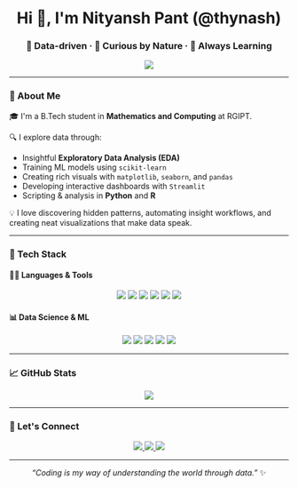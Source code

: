 <h1 align="center">Hi 👋, I'm Nityansh Pant (@thynash)</h1>
<h3 align="center">🧠 Data-driven · 🤔 Curious by Nature · 🔄 Always Learning</h3>

<p align="center">
  <img src="https://readme-typing-svg.demolab.com?center=true&vCenter=true&width=500&color=F72585&lines=Data+Science+Enthusiast;Machine+Learning+Learner;Python+%7C+R+%7C+EDA+%7C+Streamlit+Explorer;Projects+that+Teach+%F0%9F%93%9A" />
</p>

---

### 🧠 About Me

🎓 I'm a B.Tech student in **Mathematics and Computing** at RGIPT.

🔍 I explore data through:
- Insightful **Exploratory Data Analysis (EDA)**
- Training ML models using `scikit-learn`
- Creating rich visuals with `matplotlib`, `seaborn`, and `pandas`
- Developing interactive dashboards with `Streamlit`
- Scripting & analysis in **Python** and **R**

💡 I love discovering hidden patterns, automating insight workflows, and creating neat visualizations that make data speak.

---

### 🧰 Tech Stack

#### 👨‍💻 Languages & Tools

<p align="center">
  <img src="https://img.shields.io/badge/Python-3776AB?style=for-the-badge&logo=python&logoColor=white" />
  <img src="https://img.shields.io/badge/R-276DC3?style=for-the-badge&logo=r&logoColor=white" />
  <img src="https://img.shields.io/badge/C++-00599C?style=for-the-badge&logo=c%2B%2B&logoColor=white" />
  <img src="https://img.shields.io/badge/Git-F05032?style=for-the-badge&logo=git&logoColor=white" />
  <img src="https://img.shields.io/badge/Jupyter-F37626?style=for-the-badge&logo=jupyter&logoColor=white" />
  <img src="https://img.shields.io/badge/Streamlit-FF4B4B?style=for-the-badge&logo=streamlit&logoColor=white" />
</p>

#### 📊 Data Science & ML

<p align="center">
  <img src="https://img.shields.io/badge/pandas-150458?style=for-the-badge&logo=pandas&logoColor=white" />
  <img src="https://img.shields.io/badge/Numpy-013243?style=for-the-badge&logo=numpy&logoColor=white" />
  <img src="https://img.shields.io/badge/Matplotlib-11557C?style=for-the-badge&logo=plotly&logoColor=white" />
  <img src="https://img.shields.io/badge/Seaborn-004B6B?style=for-the-badge&logoColor=white" />
  <img src="https://img.shields.io/badge/scikit--learn-F7931E?style=for-the-badge&logo=scikit-learn&logoColor=white" />
</p>

---


### 📈 GitHub Stats

<p align="center">
  <img src="https://github-readme-stats.vercel.app/api?username=thynash&show_icons=true&theme=radical&count_private=true" />
  <br/>

---

### 🔗 Let's Connect

<p align="center">
  <a href="https://www.linkedin.com/in/nityanshpant" target="_blank">
    <img src="https://img.shields.io/badge/-LinkedIn-0A66C2?style=for-the-badge&logo=linkedin&logoColor=white"/>
  </a>
  <a href="https://github.com/thynash" target="_blank">
    <img src="https://img.shields.io/badge/-GitHub-171515?style=for-the-badge&logo=github&logoColor=white"/>
  </a>
  <a href="mailto:nityanshpant@gmail.com">
    <img src="https://img.shields.io/badge/-Email-D14836?style=for-the-badge&logo=gmail&logoColor=white"/>
  </a>
</p>

---

<p align="center">
  <i>“Coding is my way of understanding the world through data.”</i> ✨
</p>
